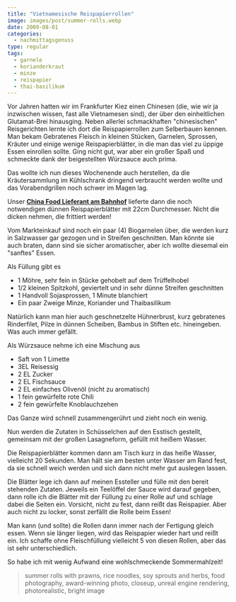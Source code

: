 ```yaml
---
title: "Vietnamesische Reispapierrollen"
image: images/post/summer-rolls.webp
date: 2009-08-01
categories: 
  - nachmittagsgenuss
type: regular
tags: 
  - garnele
  - korianderkraut
  - minze
  - reispapier
  - thai-basilikum
---
```


Vor Jahren hatten wir im Frankfurter Kiez einen Chinesen (die, wie wir ja inzwischen wissen, fast alle Vietnamesen sind), der über den einheitlichen Glutamat-Brei hinausging. Neben allerlei schmackhaften "chinesischen" Reisgerichten lernte ich dort die Reispapierrollen zum Selberbauen kennen. Man bekam Gebratenes Fleisch in kleinen Stücken, Garnelen, Sprossen, Kräuter und einige wenige Reispapierblätter, in die man das viel zu üppige Essen einrollen sollte. Ging nicht gut, war aber ein großer Spaß und schmeckte dank der beigestellten Würzsauce auch prima.

Das wollte ich nun dieses Wochenende auch herstellen, da die Kräutersammlung im Kühlschrank dringend verbraucht werden wollte und das Vorabendgrillen noch schwer im Magen lag.

Unser **[China Food Lieferant am Bahnhof](https://www.yelp.de/biz/asiatische-lebensmittel-thanh-binh-m%C3%BCnster)** lieferte dann die noch notwendigen dünnen Reispapierblätter mit 22cm Durchmesser. Nicht die dicken nehmen, die frittiert werden!

Vom Markteinkauf sind noch ein paar (4) Biogarnelen über, die werden kurz in Salzwasser gar gezogen und in Streifen geschnitten. Man könnte sie auch braten, dann sind sie sicher aromatischer, aber ich wollte diesemal ein "sanftes" Essen.

Als Füllung gibt es

- 1 Möhre, sehr fein in Stücke gehobelt auf dem Trüffelhobel
- 1/2 kleinen Spitzkohl, geviertelt und in sehr dünne Streifen geschnitten
- 1 Handvoll Sojasprossen, 1 Minute blanchiert
- Ein paar Zweige Minze, Koriander und Thaibasilikum

Natürlich kann man hier auch geschnetzelte Hühnerbrust, kurz gebratenes Rinderfilet, Pilze in dünnen Scheiben, Bambus in Stiften etc. hineingeben. Was auch immer gefällt.

Als Würzsauce nehme ich eine Mischung aus

- Saft von 1 Limette
- 3EL Reisessig
- 2 EL Zucker
- 2 EL Fischsauce
- 2 EL einfaches Olivenöl (nicht zu aromatisch)
- 1 fein gewürfelte rote Chili
- 2 fein gewürfelte Knoblauchzehen

Das Ganze wird schnell zusammengerührt und zieht noch ein wenig.

Nun werden die Zutaten in Schüsselchen auf den Esstisch gestellt, gemeinsam mit der großen Lasagneform, gefüllt mit heißem Wasser.

Die Reispapierblätter kommen dann am Tisch kurz in das heiße Wasser, vielleicht 20 Sekunden. Man hält sie am besten unter Wasser am Rand fest, da sie schnell weich werden und sich dann nicht mehr gut auslegen lassen.

Die Blätter lege ich dann auf meinen Essteller und fülle mit den bereit stehenden Zutaten. Jeweils ein Teelöffel der Sauce wird darauf gegeben, dann rolle ich die Blätter mit der Füllung zu einer Rolle auf und schlage dabei die Seiten ein. Vorsicht, nicht zu fest, dann reißt das Reispapier. Aber auch nicht zu locker, sonst zerfällt die Rolle beim Essen!

Man kann (und sollte) die Rollen dann immer nach der Fertigung gleich essen. Wenn sie länger liegen, wird das Reispapier wieder hart und reißt ein. Ich schaffe ohne Fleischfüllung vielleicht 5 von diesen Rollen, aber das ist sehr unterschiedlich.

So habe ich mit wenig Aufwand eine wohlschmeckende Sommermahlzeit!

> summer rolls with prawns, rice noodles, soy sprouts and herbs, food photography, award-winning photo, closeup, unreal engine rendering, photorealistic, bright image
